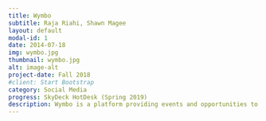 ```yaml
---
title: Wymbo
subtitle: Raja Riahi, Shawn Magee
layout: default
modal-id: 1
date: 2014-07-18
img: wymbo.jpg
thumbnail: wymbo.jpg
alt: image-alt
project-date: Fall 2018
#client: Start Bootstrap
category: Social Media
progress: SkyDeck HotDesk (Spring 2019)
description: Wymbo is a platform providing events and opportunities to students based on their interests and their career goals, helping students at huge campuses like Cal navigate their college journey. 
---
```

